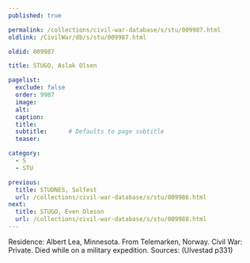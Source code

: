 ```yaml
---
published: true

permalink: /collections/civil-war-database/s/stu/009987.html
oldlink: /CivilWar/db/s/stu/009987.html

oldid: 009987

title: STUGO, Aslak Olsen

pagelist:
  exclude: false
  order: 9987
  image: 
  alt:
  caption:
  title:
  subtitle:      # Defaults to page subtitle
  teaser:

category: 
  - S 
  - STU

previous:
  title: STUDNES, Solfest
  url: /collections/civil-war-database/s/stu/009986.html  
next:
  title: STUGO, Even Oleson
  url: /collections/civil-war-database/s/stu/009988.html   
---
```

Residence: Albert Lea, Minnesota. From Telemarken, Norway. Civil War: Private. Died while on a military expedition. Sources: (Ulvestad p331)